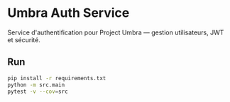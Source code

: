 # Umbra Auth Service

Service d'authentification pour Project Umbra — gestion utilisateurs, JWT et sécurité.

## Run
```bash
pip install -r requirements.txt
python -m src.main
pytest -v --cov=src
